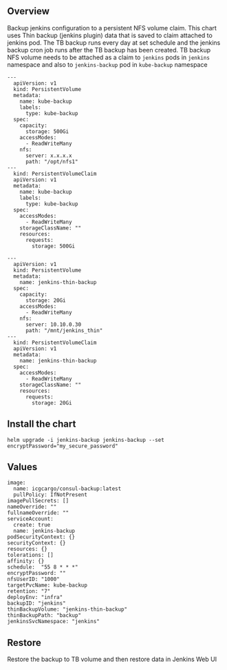 
## Overview

Backup jenkins configuration to a persistent NFS volume claim. This chart uses Thin backup (jenkins plugin) data that is saved to claim attached to jenkins pod.
The TB backup runs every day at set schedule and the jenkins backup cron job runs after the TB backup has been created.
TB backup NFS volume needs to be attached as a claim to `jenkins` pods in `jenkins` namespace and also to `jenkins-backup` pod in `kube-backup` namespace



```
---
  apiVersion: v1
  kind: PersistentVolume
  metadata:
    name: kube-backup
    labels:
      type: kube-backup
  spec:
    capacity:
      storage: 500Gi
    accessModes:
      - ReadWriteMany
    nfs:
      server: x.x.x.x
      path: "/opt/nfs1"
---
  kind: PersistentVolumeClaim
  apiVersion: v1
  metadata:
    name: kube-backup
    labels:
      type: kube-backup
  spec:
    accessModes:
      - ReadWriteMany
    storageClassName: ""
    resources:
      requests:
        storage: 500Gi
```
```
---
  apiVersion: v1
  kind: PersistentVolume
  metadata:
    name: jenkins-thin-backup
  spec:
    capacity:
      storage: 20Gi
    accessModes:
      - ReadWriteMany
    nfs:
      server: 10.10.0.30
      path: "/mnt/jenkins_thin"
---
  kind: PersistentVolumeClaim
  apiVersion: v1
  metadata:
    name: jenkins-thin-backup
  spec:
    accessModes:
      - ReadWriteMany
    storageClassName: ""
    resources:
      requests:
        storage: 20Gi
```






## Install the chart
`
helm upgrade -i jenkins-backup jenkins-backup --set encryptPassword="my_secure_password"
`

## Values

```
image:
  name: icgcargo/consul-backup:latest
  pullPolicy: IfNotPresent
imagePullSecrets: []
nameOverride: ""
fullnameOverride: ""
serviceAccount:
  create: true
  name: jenkins-backup
podSecurityContext: {}
securityContext: {}
resources: {}
tolerations: []
affinity: {}
schedule:  "55 8 * * *"
encryptPassword: ""
nfsUserID: "1000"
targetPvcName: kube-backup
retention: "7"
deployEnv: "infra"
backupID: "jenkins"
thinBackupVolume: "jenkins-thin-backup"
thinBackupPath: "backup"
jenkinsSvcNamespace: "jenkins"
```


## Restore

Restore the backup to TB volume and then restore data in Jenkins Web UI



